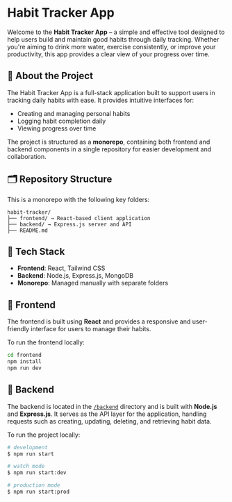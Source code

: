# Habit Tracker App

Welcome to the **Habit Tracker App** – a simple and effective tool designed to help users build and maintain good habits through daily tracking. Whether you're aiming to drink more water, exercise consistently, or improve your productivity, this app provides a clear view of your progress over time.

## 📌 About the Project

The Habit Tracker App is a full-stack application built to support users in tracking daily habits with ease. It provides intuitive interfaces for:

- Creating and managing personal habits
- Logging habit completion daily
- Viewing progress over time

The project is structured as a **monorepo**, containing both frontend and backend components in a single repository for easier development and collaboration.

## 🗂️ Repository Structure

This is a monorepo with the following key folders:
```
habit-tracker/
├── frontend/ → React-based client application
├── backend/ → Express.js server and API
├── README.md
```

## 🧩 Tech Stack
- **Frontend**: React, Tailwind CSS
- **Backend**: Node.js, Express.js, MongoDB
- **Monorepo**: Managed manually with separate folders



## 🔷 Frontend

The frontend is built using **React** and provides a responsive and user-friendly interface for users to manage their habits.

To run the frontend locally:

```bash
cd frontend
npm install
npm run dev
```

##  🔶 Backend

The backend is located in the [`/backend`](./backend) directory and is built with **Node.js** and **Express.js**. It serves as the API layer for the application, handling requests such as creating, updating, deleting, and retrieving habit data.

To run the project locally:

```bash
# development
$ npm run start

# watch mode
$ npm run start:dev

# production mode
$ npm run start:prod
```


